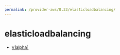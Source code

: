```yaml
---
permalink: /provider-aws/0.33/elasticloadbalancing/
---
```


# elasticloadbalancing



* [v1alpha1](v1alpha1/index.md)